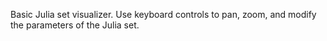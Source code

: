 Basic Julia set visualizer. Use keyboard controls to pan, zoom, and modify the parameters of the Julia set.